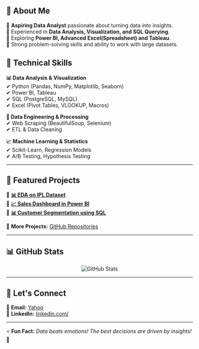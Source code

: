 
## 📌 About Me
🔹 **Aspiring Data Analyst** passionate about turning data into insights.  
🔹 Experienced in **Data Analysis, Visualization, and SQL Querying**.  
🔹 Exploring **Power BI, Advanced Excel(Spreadsheet) and Tableau**.  
🔹 Strong problem-solving skills and ability to work with large datasets.  

## 🚀 Technical Skills
**📊 Data Analysis & Visualization**  
✔ Python (Pandas, NumPy, Matplotlib, Seaborn)  
✔ Power BI, Tableau  
✔ SQL (PostgreSQL, MySQL)  
✔ Excel (Pivot Tables, VLOOKUP, Macros)  

**📂 Data Engineering & Processing**  
✔ Web Scraping (BeautifulSoup, Selenium)   
✔ ETL & Data Cleaning  

**📈 Machine Learning & Statistics**  
✔ Scikit-Learn, Regression Models  
✔ A/B Testing, Hypothesis Testing  

---

## 📌 Featured Projects
🔹 **[📊 EDA on IPL Dataset](https://github.com/rajatp3066/ipl-data-analysis)**  
🔹 **[📈 Sales Dashboard in Power BI](https://github.com/rajatp3066/sales-dashboard)**  
🔹 **[📊 Customer Segmentation using SQL](https://github.com/rajatp3066/customer-segmentation)**  

📌 **More Projects:** [GitHub Repositories](https://github.com/rajatp3066?tab=repositories)

---

## 📊 GitHub Stats
<p align="center">
  <img src="https://github-readme-stats.vercel.app/api?username=rajatp3066&show_icons=true&theme=radical" alt="GitHub Stats" />
</p>

---

## 🔗 Let's Connect
📧 **Email:** [Yahoo](mailto:rajatk.patel@yahoo.com)  
💼 **LinkedIn:** [linkedin.com/](https://www.linkedin.com/in/rp17/)   

---

⭐ **Fun Fact:** _Data beats emotions! The best decisions are driven by insights!_ 🚀  
